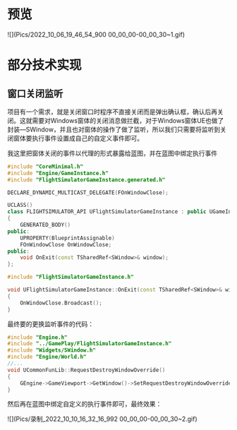 # 预览

![](Pics/2022_10_06_19_46_54_900 00_00_00-00_00_30~1.gif)

# 部分技术实现

## 窗口关闭监听

项目有一个需求，就是关闭窗口时程序不直接关闭而是弹出确认框，确认后再关闭。这就需要对Windows窗体的关闭消息做拦截，对于Windows窗体UE也做了封装—SWindow，并且也对窗体的操作了做了监听，所以我们只需要将监听到关闭窗体要执行事件设置成自己的自定义事件即可。

我这里把窗体关闭的事件以代理的形式暴露给蓝图，并在蓝图中绑定执行事件

```c++
#include "CoreMinimal.h"
#include "Engine/GameInstance.h"
#include "FlightSimulatorGameInstance.generated.h"

DECLARE_DYNAMIC_MULTICAST_DELEGATE(FOnWindowClose);

UCLASS()
class FLIGHTSIMULATOR_API UFlightSimulatorGameInstance : public UGameInstance
{
	GENERATED_BODY()
public:
	UPROPERTY(BlueprintAssignable)
	FOnWindowClose OnWindowClose;
public:
	void OnExit(const TSharedRef<SWindow>& window);
};
```

```c++
#include "FlightSimulatorGameInstance.h"

void UFlightSimulatorGameInstance::OnExit(const TSharedRef<SWindow>& window)
{
    OnWindowClose.Broadcast();
}
```

最终要的更换监听事件的代码：

```c++
#include "Engine.h"
#include "../GamePlay/FlightSimulatorGameInstance.h"
#include "Widgets/SWindow.h"
#include "Engine/World.h"
//...
void UCommonFunLib::RequestDestroyWindowOverride()
{
    GEngine->GameViewport->GetWindow()->SetRequestDestroyWindowOverride(FRequestDestroyWindowOverride::CreateUObject((UFlightSimulatorGameInstance*)(GWorld->GetGameInstance()), &UFlightSimulatorGameInstance::OnExit));
}
```

然后再在蓝图中绑定自定义的执行事件即可，最终效果：

![](Pics/录制_2022_10_10_16_32_16_992 00_00_00-00_00_30~2.gif)